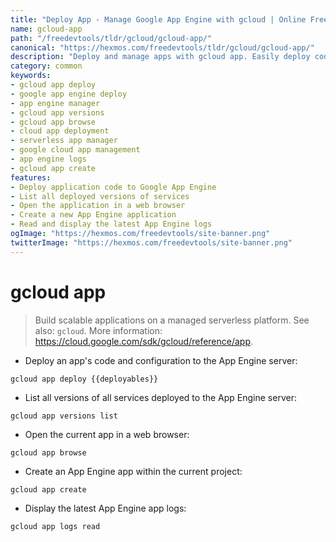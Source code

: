 ```yaml
---
title: "Deploy App - Manage Google App Engine with gcloud | Online Free DevTools by Hexmos"
name: gcloud-app
path: "/freedevtools/tldr/gcloud/gcloud-app/"
canonical: "https://hexmos.com/freedevtools/tldr/gcloud/gcloud-app/"
description: "Deploy and manage apps with gcloud app. Easily deploy code, list versions, and browse your App Engine application. Free online tool, no registration required."
category: common
keywords:
- gcloud app deploy
- google app engine deploy
- app engine manager
- gcloud app versions
- gcloud app browse
- cloud app deployment
- serverless app manager
- google cloud app management
- app engine logs
- gcloud app create
features:
- Deploy application code to Google App Engine
- List all deployed versions of services
- Open the application in a web browser
- Create a new App Engine application
- Read and display the latest App Engine logs
ogImage: "https://hexmos.com/freedevtools/site-banner.png"
twitterImage: "https://hexmos.com/freedevtools/site-banner.png"
---
```


# gcloud app

> Build scalable applications on a managed serverless platform.
> See also: `gcloud`.
> More information: <https://cloud.google.com/sdk/gcloud/reference/app>.

- Deploy an app's code and configuration to the App Engine server:

`gcloud app deploy {{deployables}}`

- List all versions of all services deployed to the App Engine server:

`gcloud app versions list`

- Open the current app in a web browser:

`gcloud app browse`

- Create an App Engine app within the current project:

`gcloud app create`

- Display the latest App Engine app logs:

`gcloud app logs read`
